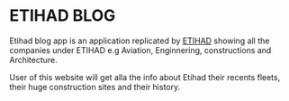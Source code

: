 # ETIHAD BLOG 
Etihad blog app is an application replicated by [ETIHAD](https://etihad.com/) showing all the companies under ETIHAD e.g Aviation, Enginnering, constructions and Architecture.

User of this website will get alla the info about Etihad their recents fleets, their huge construction sites and their history. 
